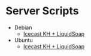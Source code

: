 # Server Scripts

- Debian
  - [Icecast KH + LiquidSoap](https://github.com/sistematico/server-scripts/tree/main/debian/icecastkh-liquidsoap)
- Ubuntu
  - [Icecast KH + LiquidSoap](https://github.com/sistematico/server-scripts/tree/main/ubuntu/icecastkh-liquidsoap)